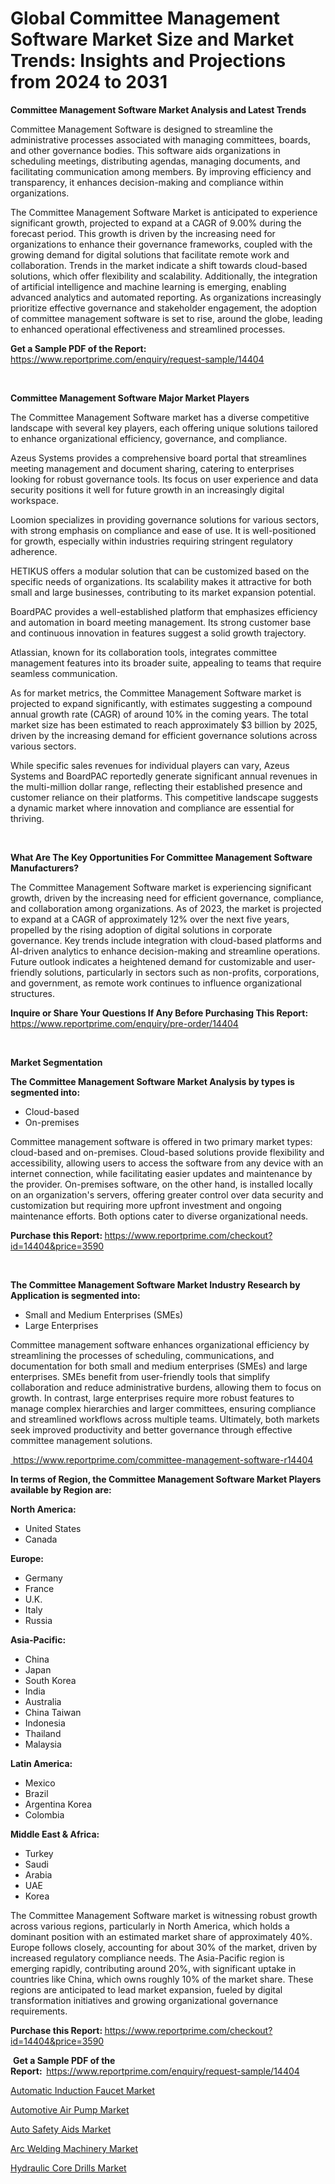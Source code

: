 <p><h1>Global Committee Management Software Market Size and Market Trends: Insights and Projections from 2024 to 2031</h1></p><p><strong>Committee Management Software Market Analysis and Latest Trends</strong></p>
<p><p>Committee Management Software is designed to streamline the administrative processes associated with managing committees, boards, and other governance bodies. This software aids organizations in scheduling meetings, distributing agendas, managing documents, and facilitating communication among members. By improving efficiency and transparency, it enhances decision-making and compliance within organizations.</p><p>The Committee Management Software Market is anticipated to experience significant growth, projected to expand at a CAGR of 9.00% during the forecast period. This growth is driven by the increasing need for organizations to enhance their governance frameworks, coupled with the growing demand for digital solutions that facilitate remote work and collaboration. Trends in the market indicate a shift towards cloud-based solutions, which offer flexibility and scalability. Additionally, the integration of artificial intelligence and machine learning is emerging, enabling advanced analytics and automated reporting. As organizations increasingly prioritize effective governance and stakeholder engagement, the adoption of committee management software is set to rise, around the globe, leading to enhanced operational effectiveness and streamlined processes.</p></p>
<p><strong>Get a Sample PDF of the Report:&nbsp;</strong> <a href="https://www.reportprime.com/enquiry/request-sample/14404">https://www.reportprime.com/enquiry/request-sample/14404</a></p>
<p>&nbsp;</p>
<p><strong>Committee Management Software Major Market Players</strong></p>
<p><p>The Committee Management Software market has a diverse competitive landscape with several key players, each offering unique solutions tailored to enhance organizational efficiency, governance, and compliance.</p><p>Azeus Systems provides a comprehensive board portal that streamlines meeting management and document sharing, catering to enterprises looking for robust governance tools. Its focus on user experience and data security positions it well for future growth in an increasingly digital workspace.</p><p>Loomion specializes in providing governance solutions for various sectors, with strong emphasis on compliance and ease of use. It is well-positioned for growth, especially within industries requiring stringent regulatory adherence.</p><p>HETIKUS offers a modular solution that can be customized based on the specific needs of organizations. Its scalability makes it attractive for both small and large businesses, contributing to its market expansion potential.</p><p>BoardPAC provides a well-established platform that emphasizes efficiency and automation in board meeting management. Its strong customer base and continuous innovation in features suggest a solid growth trajectory.</p><p>Atlassian, known for its collaboration tools, integrates committee management features into its broader suite, appealing to teams that require seamless communication.</p><p>As for market metrics, the Committee Management Software market is projected to expand significantly, with estimates suggesting a compound annual growth rate (CAGR) of around 10% in the coming years. The total market size has been estimated to reach approximately $3 billion by 2025, driven by the increasing demand for efficient governance solutions across various sectors.</p><p>While specific sales revenues for individual players can vary, Azeus Systems and BoardPAC reportedly generate significant annual revenues in the multi-million dollar range, reflecting their established presence and customer reliance on their platforms. This competitive landscape suggests a dynamic market where innovation and compliance are essential for thriving.</p></p>
<p>&nbsp;</p>
<p><strong>What Are The Key Opportunities For Committee Management Software Manufacturers?</strong></p>
<p><p>The Committee Management Software market is experiencing significant growth, driven by the increasing need for efficient governance, compliance, and collaboration among organizations. As of 2023, the market is projected to expand at a CAGR of approximately 12% over the next five years, propelled by the rising adoption of digital solutions in corporate governance. Key trends include integration with cloud-based platforms and AI-driven analytics to enhance decision-making and streamline operations. Future outlook indicates a heightened demand for customizable and user-friendly solutions, particularly in sectors such as non-profits, corporations, and government, as remote work continues to influence organizational structures.</p></p>
<p><strong>Inquire or Share Your Questions If Any Before Purchasing This Report:</strong> <a href="https://www.reportprime.com/enquiry/pre-order/14404">https://www.reportprime.com/enquiry/pre-order/14404</a></p>
<p>&nbsp;</p>
<p><strong>Market Segmentation</strong></p>
<p><strong>The Committee Management Software Market Analysis by types is segmented into:</strong></p>
<p><ul><li>Cloud-based</li><li>On-premises</li></ul></p>
<p><p>Committee management software is offered in two primary market types: cloud-based and on-premises. Cloud-based solutions provide flexibility and accessibility, allowing users to access the software from any device with an internet connection, while facilitating easier updates and maintenance by the provider. On-premises software, on the other hand, is installed locally on an organization's servers, offering greater control over data security and customization but requiring more upfront investment and ongoing maintenance efforts. Both options cater to diverse organizational needs.</p></p>
<p><strong>Purchase this Report:&nbsp;</strong><a href="https://www.reportprime.com/checkout?id=14404&price=3590">https://www.reportprime.com/checkout?id=14404&price=3590</a></p>
<p>&nbsp;</p>
<p><strong>The Committee Management Software Market Industry Research by Application is segmented into:</strong></p>
<p><ul><li>Small and Medium Enterprises (SMEs)</li><li>Large Enterprises</li></ul></p>
<p><p>Committee management software enhances organizational efficiency by streamlining the processes of scheduling, communications, and documentation for both small and medium enterprises (SMEs) and large enterprises. SMEs benefit from user-friendly tools that simplify collaboration and reduce administrative burdens, allowing them to focus on growth. In contrast, large enterprises require more robust features to manage complex hierarchies and larger committees, ensuring compliance and streamlined workflows across multiple teams. Ultimately, both markets seek improved productivity and better governance through effective committee management solutions.</p></p>
<p><a href="https://www.reportprime.com/committee-management-software-r14404">&nbsp;https://www.reportprime.com/committee-management-software-r14404</a></p>
<p><strong>In terms of Region, the Committee Management Software Market Players available by Region are:</strong></p>
<p>
    <p> <strong> North America: </strong>
        <ul>
            <li>United States</li>
            <li>Canada</li>
        </ul>
        </p> 
    <p> <strong> Europe: </strong>
        <ul>
            <li>Germany</li>
            <li>France</li>
            <li>U.K.</li>
            <li>Italy</li>
            <li>Russia</li>
        </ul>
        </p> 
    <p> <strong> Asia-Pacific: </strong>
        <ul>
            <li>China</li>
            <li>Japan</li>
            <li>South Korea</li>
            <li>India</li>
            <li>Australia</li>
            <li>China Taiwan</li>
            <li>Indonesia</li>
            <li>Thailand</li>
            <li>Malaysia</li>
        </ul>
        </p> 
    <p> <strong> Latin America: </strong>
        <ul>
            <li>Mexico</li>
            <li>Brazil</li>
            <li>Argentina Korea</li>
            <li>Colombia</li>
        </ul>
        </p> 
    <p> <strong> Middle East & Africa: </strong>
        <ul>
            <li>Turkey</li>
            <li>Saudi</li>
            <li>Arabia</li>
            <li>UAE</li>
            <li>Korea</li>
        </ul>
    </p>
    </p>
<p><p>The Committee Management Software market is witnessing robust growth across various regions, particularly in North America, which holds a dominant position with an estimated market share of approximately 40%. Europe follows closely, accounting for about 30% of the market, driven by increased regulatory compliance needs. The Asia-Pacific region is emerging rapidly, contributing around 20%, with significant uptake in countries like China, which owns roughly 10% of the market share. These regions are anticipated to lead market expansion, fueled by digital transformation initiatives and growing organizational governance requirements.</p></p>
<p><strong>Purchase this Report: </strong><a href="https://www.reportprime.com/checkout?id=14404&price=3590">https://www.reportprime.com/checkout?id=14404&price=3590</a></p>
<p>&nbsp;<strong>Get a Sample PDF of the Report:&nbsp;&nbsp;</strong><a href="https://www.reportprime.com/enquiry/request-sample/14404">https://www.reportprime.com/enquiry/request-sample/14404</a></p>
<p><strong></strong></p>
<p><p><a href="https://medium.com/@kaylagreenj1521/the-automatic-induction-faucet-market-has-witnessed-significant-growth-in-recent-years-and-this-ccf48a29e2c3">Automatic Induction Faucet Market</a></p><p><a href="https://issuu.com/reportprime-2/docs/automotive-air-pump-market-size-203_34fad4c9d2edcd">Automotive Air Pump Market</a></p><p><a href="https://medium.com/@kaylagreenj1521/this-auto-safety-aids-market-research-report-evaluates-the-key-market-trends-drivers-and-7c9aaa56d8f7">Auto Safety Aids Market</a></p><p><a href="https://www.linkedin.com/pulse/arc-welding-machinery-market-global-trends-forecast-delce?trackingId=ywojVPjRSmKmRzlW%2BuGq6A%3D%3D">Arc Welding Machinery Market</a></p><p><a href="https://issuu.com/reportprime-2/docs/hydraulic-core-drills-market-size-2_874eaddb240a78">Hydraulic Core Drills Market</a></p></p>